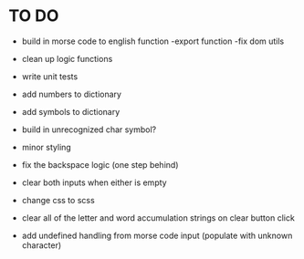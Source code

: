 # TO DO 


- build in morse code to english function
    -export function
    -fix dom utils

- clean up logic functions

- write unit tests


- add numbers to dictionary 
- add symbols to dictionary
- build in unrecognized char symbol?
 

- minor styling

- fix the backspace logic (one step behind)
- clear both inputs when either is empty 
- change css to scss

- clear all of the letter and word accumulation strings on clear button click

- add undefined handling from morse code input (populate with unknown character)